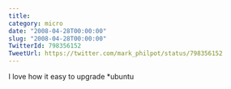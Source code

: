 ```yaml
---
title: 
category: micro
date: "2008-04-28T00:00:00"
slug: "2008-04-28T00:00:00"
TwitterId: 798356152
TweetUrl: https://twitter.com/mark_philpot/status/798356152
---
```


I love how it easy to upgrade \*ubuntu
